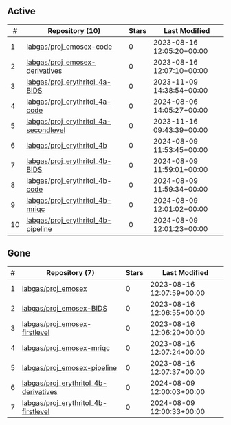 ## Active
| # | Repository (10) | Stars | Last Modified |
| --- | --- | --- | --- |
| 1 | [labgas/proj_emosex-code](https://gin.g-node.org/labgas/proj_emosex-code) | 0 | 2023-08-16 12:05:20+00:00 |
| 2 | [labgas/proj_emosex-derivatives](https://gin.g-node.org/labgas/proj_emosex-derivatives) | 0 | 2023-08-16 12:07:10+00:00 |
| 3 | [labgas/proj_erythritol_4a-BIDS](https://gin.g-node.org/labgas/proj_erythritol_4a-BIDS) | 0 | 2023-11-09 14:38:54+00:00 |
| 4 | [labgas/proj_erythritol_4a-code](https://gin.g-node.org/labgas/proj_erythritol_4a-code) | 0 | 2024-08-06 14:05:27+00:00 |
| 5 | [labgas/proj_erythritol_4a-secondlevel](https://gin.g-node.org/labgas/proj_erythritol_4a-secondlevel) | 0 | 2023-11-16 09:43:39+00:00 |
| 6 | [labgas/proj_erythritol_4b](https://gin.g-node.org/labgas/proj_erythritol_4b) | 0 | 2024-08-09 11:53:45+00:00 |
| 7 | [labgas/proj_erythritol_4b-BIDS](https://gin.g-node.org/labgas/proj_erythritol_4b-BIDS) | 0 | 2024-08-09 11:59:01+00:00 |
| 8 | [labgas/proj_erythritol_4b-code](https://gin.g-node.org/labgas/proj_erythritol_4b-code) | 0 | 2024-08-09 11:59:34+00:00 |
| 9 | [labgas/proj_erythritol_4b-mriqc](https://gin.g-node.org/labgas/proj_erythritol_4b-mriqc) | 0 | 2024-08-09 12:01:02+00:00 |
| 10 | [labgas/proj_erythritol_4b-pipeline](https://gin.g-node.org/labgas/proj_erythritol_4b-pipeline) | 0 | 2024-08-09 12:01:23+00:00 |

## Gone
| # | Repository (7) | Stars | Last Modified |
| --- | --- | --- | --- |
| 1 | [labgas/proj_emosex](https://gin.g-node.org/labgas/proj_emosex) | 0 | 2023-08-16 12:07:59+00:00 |
| 2 | [labgas/proj_emosex-BIDS](https://gin.g-node.org/labgas/proj_emosex-BIDS) | 0 | 2023-08-16 12:06:55+00:00 |
| 3 | [labgas/proj_emosex-firstlevel](https://gin.g-node.org/labgas/proj_emosex-firstlevel) | 0 | 2023-08-16 12:06:20+00:00 |
| 4 | [labgas/proj_emosex-mriqc](https://gin.g-node.org/labgas/proj_emosex-mriqc) | 0 | 2023-08-16 12:07:24+00:00 |
| 5 | [labgas/proj_emosex-pipeline](https://gin.g-node.org/labgas/proj_emosex-pipeline) | 0 | 2023-08-16 12:07:37+00:00 |
| 6 | [labgas/proj_erythritol_4b-derivatives](https://gin.g-node.org/labgas/proj_erythritol_4b-derivatives) | 0 | 2024-08-09 12:00:03+00:00 |
| 7 | [labgas/proj_erythritol_4b-firstlevel](https://gin.g-node.org/labgas/proj_erythritol_4b-firstlevel) | 0 | 2024-08-09 12:00:33+00:00 |
